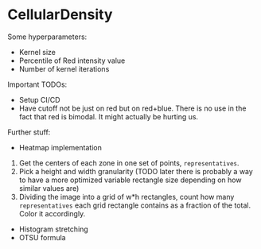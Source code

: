 # CellularDensity
Some hyperparameters:
- Kernel size
- Percentile of Red intensity value
- Number of kernel iterations

Important TODOs:
- Setup CI/CD
- Have cutoff not be just on red but on red+blue. There is no use in the fact that red is bimodal. It might actually be hurting us.

Further stuff:
- Heatmap implementation
1. Get the centers of each zone in one set of points, `representatives`.
2. Pick a height and width granularity (TODO later there is probably a way to have a more optimized variable rectangle size depending on how similar values are)
3. Dividing the image into a grid of w*h rectangles, count how many `representatives` each grid rectangle contains as a fraction of the total. Color it accordingly.
- Histogram stretching
- OTSU formula